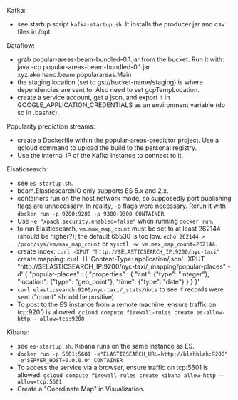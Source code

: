 Kafka:
- see startup script `kafka-startup.sh`. It installs the producer jar and csv files  in /opt.

Dataflow:
- grab popular-areas-beam-bundled-0.1.jar from the bucket.
    Run it with: java -cp popular-areas-beam-bundled-0.1.jar xyz.akumano.beam.popularareas.Main
- the staging location (set to gs://bucket-name/staging) is where dependencies are sent to.
    Also need to set gcpTempLocation.
- create a service account, get a json, and export it in GOOGLE\_APPLICATION\_CREDENTIALS as an environment variable (do so in .bashrc).

Popularity prediction streams:
- create a Dockerfile within the popular-areas-predictor project. Use a gcloud command to upload the build to the personal registry.
- Use the internal IP of the Kafka instance to connect to it.

Elsaticsearch:
- see `es-startup.sh`.
- beam.ElasticsearchIO only supports ES 5.x and 2.x.
- containers run on the host network mode, so supposedly port publishing flags are unnecessary.
    In reality, -p flags were necessary. Rerun it with `docker run -p 9200:9200 -p 9300:9300 CONTAINER`.
- Use `-e "xpack.security.enabled=false"` when running `docker run`.
- to run Elasticsearch, `vm.max_map_count` must be set to at least 262144 (should be higher?); the default 65530 is too low. `echo 262144 > /proc/sys/vm/max_map_count` or `sysctl -w vm.max_map_count=262144`.
- create index: `curl -XPUT "http://$ELASTICSEARCH_IP:9200/nyc-taxi"`
    create mapping:
      curl -H 'Content-Type: application/json' -XPUT "http://$ELASTICSEARCH_IP:9200/nyc-taxi/_mapping/popular-places" -d'
        {
         "popular-places" : {
           "properties" : {
              "cnt": {"type": "integer"},
              "location": {"type": "geo\_point"},
              "time": {"type": "date"}
            }
         }
        }'
- `curl elasticsearch:9200/nyc-taxi/_stats/docs` to see if records were sent ("count" should be positive)
- To post to the ES instance from a remote machine, ensure traffic on tcp:9200 is allowed. `gcloud compute firewall-rules create es-allow-http --allow=tcp:9200`

Kibana:
- see `es-startup.sh`. Kibana runs on the same instance as ES.
- `docker run -p 5601:5601 -e"ELASTICSEARCH_URL=http://blahblah:9200" -e"SERVER_HOST=0.0.0.0" CONTAINER`
- To access the service via a browser, ensure traffic on tcp:5601 is allowed. `gcloud compute firewall-rules create kibana-allow-http --allow=tcp:5601`
- Create a "Coordinate Map" in Visualization.
